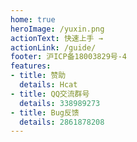 ```yaml
---
home: true
heroImage: /yuxin.png
actionText: 快速上手 →
actionLink: /guide/
footer: 沪ICP备18003829号-4
features:
- title: 赞助
  details: Hcat
- title: QQ交流群号
  details: 338989273
- title: Bug反馈
  details: 2861878208
---
```

